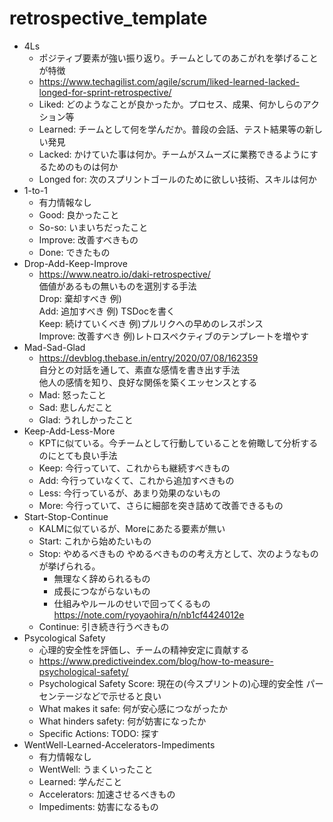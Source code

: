# retrospective_template
+ 4Ls
  + ポジティブ要素が強い振り返り。チームとしてのあこがれを挙げることが特徴
  + https://www.techagilist.com/agile/scrum/liked-learned-lacked-longed-for-sprint-retrospective/
  + Liked: どのようなことが良かったか。プロセス、成果、何かしらのアクション等
  + Learned: チームとして何を学んだか。普段の会話、テスト結果等の新しい発見
  + Lacked: かけていた事は何か。チームがスムーズに業務できるようにするためのものは何か
  + Longed for: 次のスプリントゴールのために欲しい技術、スキルは何か
+ 1-to-1
    + 有力情報なし
    + Good: 良かったこと
    + So-so: いまいちだったこと
    + Improve: 改善すべきもの
    + Done: できたもの
+ Drop-Add-Keep-Improve
    + https://www.neatro.io/daki-retrospective/  
      価値があるもの無いものを選別する手法  
      Drop: 棄却すべき 例)  
      Add: 追加すべき 例) TSDocを書く  
      Keep: 続けていくべき 例)プルリクへの早めのレスポンス  
      Improve: 改善すべき 例)レトロスペクティブのテンプレートを増やす  
+ Mad-Sad-Glad
    + https://devblog.thebase.in/entry/2020/07/08/162359  
      自分との対話を通して、素直な感情を書き出す手法  
      他人の感情を知り、良好な関係を築くエッセンスとする  
    + Mad: 怒ったこと
    + Sad: 悲しんだこと
    + Glad: うれしかったこと
+ Keep-Add-Less-More
    + KPTに似ている。今チームとして行動していることを俯瞰して分析するのにとても良い手法
    + Keep: 今行っていて、これからも継続すべきもの
    + Add: 今行っていなくて、これから追加すべきもの
    + Less: 今行っているが、あまり効果のないもの
    + More: 今行っていて、さらに細部を突き詰めて改善できるもの
+ Start-Stop-Continue
    + KALMに似ているが、Moreにあたる要素が無い
    + Start: これから始めたいもの
    + Stop: やめるべきもの
      やめるべきものの考え方として、次のようなものが挙げられる。  
        + 無理なく辞められるもの
        + 成長につながらないもの
        + 仕組みやルールのせいで回ってくるもの  
          https://note.com/ryoyaohira/n/nb1cf4424012e
    + Continue: 引き続き行うべきもの
+ Psycological Safety
    + 心理的安全性を評価し、チームの精神安定に貢献する
    + https://www.predictiveindex.com/blog/how-to-measure-psychological-safety/
    + Psychological Safety Score: 現在の(今スプリントの)心理的安全性  パーセンテージなどで示せると良い
    + What makes it safe: 何が安心感につながったか
    + What hinders safety: 何が妨害になったか
    + Specific Actions: TODO: 探す
+ WentWell-Learned-Accelerators-Impediments
    + 有力情報なし
    + WentWell: うまくいったこと
    + Learned: 学んだこと
    + Accelerators: 加速させるべきもの
    + Impediments: 妨害になるもの
